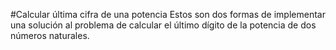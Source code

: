 #Calcular última cifra de una potencia
Estos son dos formas de implementar una solución al problema de calcular el último dígito de la potencia de dos números naturales.
